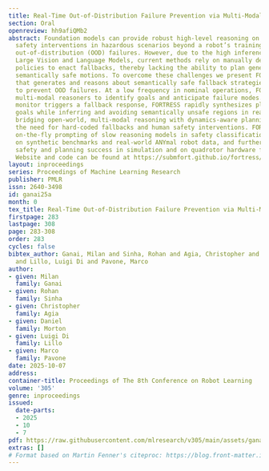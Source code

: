 ```yaml
---
title: Real-Time Out-of-Distribution Failure Prevention via Multi-Modal Reasoning
section: Oral
openreview: hh9afiQMb2
abstract: Foundation models can provide robust high-level reasoning on appropriate
  safety interventions in hazardous scenarios beyond a robot’s training data, i.e.
  out-of-distribution (OOD) failures. However, due to the high inference latency of
  Large Vision and Language Models, current methods rely on manually defined intervention
  policies to enact fallbacks, thereby lacking the ability to plan generalizable,
  semantically safe motions. To overcome these challenges we present FORTRESS, a framework
  that generates and reasons about semantically safe fallback strategies in real time
  to prevent OOD failures. At a low frequency in nominal operations, FORTRESS uses
  multi-modal reasoners to identify goals and anticipate failure modes. When a runtime
  monitor triggers a fallback response, FORTRESS rapidly synthesizes plans to fallback
  goals while inferring and avoiding semantically unsafe regions in real time. By
  bridging open-world, multi-modal reasoning with dynamics-aware planning, we eliminate
  the need for hard-coded fallbacks and human safety interventions. FORTRESS outperforms
  on-the-fly prompting of slow reasoning models in safety classification accuracy
  on synthetic benchmarks and real-world ANYmal robot data, and further improves system
  safety and planning success in simulation and on quadrotor hardware for urban navigation.
  Website and code can be found at https://submfort.github.io/fortress/.
layout: inproceedings
series: Proceedings of Machine Learning Research
publisher: PMLR
issn: 2640-3498
id: ganai25a
month: 0
tex_title: Real-Time Out-of-Distribution Failure Prevention via Multi-Modal Reasoning
firstpage: 283
lastpage: 308
page: 283-308
order: 283
cycles: false
bibtex_author: Ganai, Milan and Sinha, Rohan and Agia, Christopher and Morton, Daniel
  and Lillo, Luigi Di and Pavone, Marco
author:
- given: Milan
  family: Ganai
- given: Rohan
  family: Sinha
- given: Christopher
  family: Agia
- given: Daniel
  family: Morton
- given: Luigi Di
  family: Lillo
- given: Marco
  family: Pavone
date: 2025-10-07
address:
container-title: Proceedings of The 8th Conference on Robot Learning
volume: '305'
genre: inproceedings
issued:
  date-parts:
  - 2025
  - 10
  - 7
pdf: https://raw.githubusercontent.com/mlresearch/v305/main/assets/ganai25a/ganai25a.pdf
extras: []
# Format based on Martin Fenner's citeproc: https://blog.front-matter.io/posts/citeproc-yaml-for-bibliographies/
---
```

